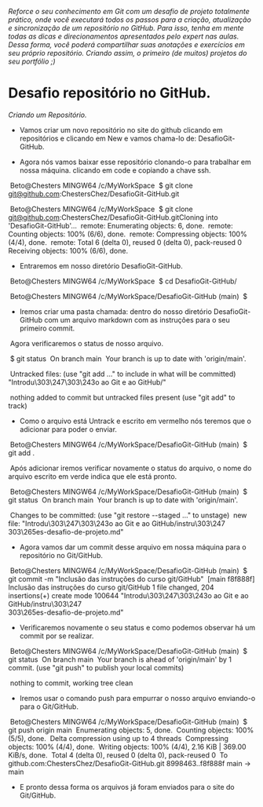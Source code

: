 *Reforce o seu conhecimento em Git com um desafio de projeto totalmente prático, onde você executará todos os passos para a criação, atualização e sincronização de um repositório no GitHub. Para isso, tenha em mente todas as dicas e direcionamentos apresentados pelo expert nas aulas. Dessa forma, você poderá compartilhar suas anotações e exercícios em seu próprio repositório. Criando assim, o primeiro (de muitos) projetos do seu portfólio ;)*

# Desafio repositório no GitHub.

*Criando um Repositório.*

- Vamos criar um novo repositório no site do github clicando em repositórios e clicando em New e vamos chama-lo de:  DesafioGit-GitHub.

- Agora nós vamos baixar esse repositório clonando-o para trabalhar em nossa máquina. clicando em code e copiando a chave ssh.

​     Beto@Chesters MINGW64 /c/MyWorkSpace
​     $ git clone git@github.com:ChestersChez/DesafioGit-GitHub.git

​     Beto@Chesters MINGW64 /c/MyWorkSpace
​     $ git clone git@github.com:ChestersChez/DesafioGit-GitHub.git
​     Cloning into 'DesafioGit-GitHub'...
​     remote: Enumerating objects: 6, done.
​     remote: Counting objects: 100% (6/6), done.
​     remote: Compressing objects: 100% (4/4), done.
​     remote: Total 6 (delta 0), reused 0 (delta 0), pack-reused 0
​     Receiving objects: 100% (6/6), done.

- Entraremos em nosso diretório DesafioGit-GitHub. 

​	Beto@Chesters MINGW64 /c/MyWorkSpace
​	$ cd DesafioGit-GitHub/

​	Beto@Chesters MINGW64 /c/MyWorkSpace/DesafioGit-GitHub (main)
​	$

- Iremos criar uma pasta chamada:  dentro do nosso diretório DesafioGit-GitHub com um arquivo markdown com as instruções para o seu primeiro commit.

​	Agora verificaremos o status de nosso arquivo.

​	$ git status
​	On branch main
​	Your branch is up to date with 'origin/main'.

​	Untracked files:
  	(use "git add <file>..." to include in what will be committed)
​        	"Introdu\303\247\303\243o ao Git e ao GitHub/"

​	nothing added to commit but untracked files present (use "git add" to track)

- Como o arquivo está Untrack e escrito em vermelho nós teremos que o adicionar para poder o enviar.

​	Beto@Chesters MINGW64 /c/MyWorkSpace/DesafioGit-GitHub (main)
​	$ git add .

​	Após adicionar iremos verificar novamente o status do arquivo, o nome do arquivo escrito   	em verde indica que ele está pronto.

​	Beto@Chesters MINGW64 /c/MyWorkSpace/DesafioGit-GitHub (main)
​	$ git status
​	On branch main
​	Your branch is up to date with 'origin/main'.

​	Changes to be committed:
 	 (use "git restore --staged <file>..." to unstage)
​        	new file:   "Introdu\303\247\303\243o ao Git e ao GitHub/instru\303\247\
​		303\265es-desafio-de-projeto.md"

- Agora vamos dar um commit desse arquivo em nossa máquina para o repositório no Git/GitHub.

​	Beto@Chesters MINGW64 /c/MyWorkSpace/DesafioGit-GitHub (main)
​	$ git commit -m "Inclusão das instruções do curso git/GitHub"
​	[main f8f888f] Inclusão das instruções do curso git/GitHub
 	1 file changed, 204 insertions(+)
 	create mode 100644 "Introdu\303\247\303\243o ao Git e ao GitHub/instru\303\247\
​	303\265es-desafio-de-projeto.md"

- Verificaremos novamente o seu status e como podemos observar há um commit por se realizar.

​	Beto@Chesters MINGW64 /c/MyWorkSpace/DesafioGit-GitHub (main)
​	$ git status
​	On branch main
​	Your branch is ahead of 'origin/main' by 1 commit.
  	(use "git push" to publish your local commits)

​	nothing to commit, working tree clean

- Iremos usar o comando push para empurrar o nosso arquivo enviando-o para o Git/GitHub.

​	Beto@Chesters MINGW64 /c/MyWorkSpace/DesafioGit-GitHub (main)
​	$ git push origin main
​	Enumerating objects: 5, done.
​	Counting objects: 100% (5/5), done.
​	Delta compression using up to 4 threads
​	Compressing objects: 100% (4/4), done.
​	Writing objects: 100% (4/4), 2.16 KiB | 369.00 KiB/s, done.
​	Total 4 (delta 0), reused 0 (delta 0), pack-reused 0
​	To github.com:ChestersChez/DesafioGit-GitHub.git
   	8998463..f8f888f  main -> main

- E pronto dessa forma os arquivos já foram enviados para o site do Git/GitHub.



































